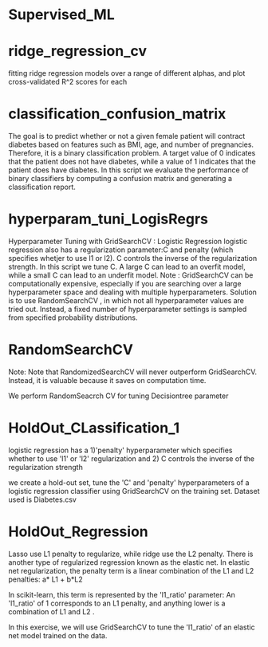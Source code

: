 # Supervised_ML



# ridge_regression_cv
 fitting ridge regression models over a range of different alphas, and plot cross-validated R^2  scores for each
 
 
# classification_confusion_matrix
The goal is to predict whether or not a given female patient will contract diabetes based on features such as BMI, age, and number of pregnancies. Therefore, it is a binary classification problem. A target value of 0 indicates that the patient does not have diabetes, while a value of 1 indicates that the patient does have diabetes. In this script we evaluate the performance of binary classifiers by computing a confusion matrix and generating a classification report.

# hyperparam_tuni_LogisRegrs
Hyperparameter Tuning with GridSearchCV : Logistic Regression
 logistic regression also has a regularization parameter:C  and penalty (which specifies whetjer to use l1 or l2). C controls the inverse of the regularization strength. In this script we tune C.
 A large C can lead to an overfit model, while a small C can lead to an underfit model.
Note : GridSearchCV can be computationally expensive, especially if you are searching over a large hyperparameter space and dealing with multiple hyperparameters. Solution is to use RandomSearchCV , in which not all hyperparameter values are tried out. Instead, a fixed number of hyperparameter settings is sampled from specified probability distributions.

# RandomSearchCV
Note: Note that RandomizedSearchCV will never outperform GridSearchCV. Instead, it is valuable because it saves on computation time.

We perform RandomSeacrch CV for tuning Decisiontree parameter

# HoldOut_CLassification_1

logistic regression has a
1)'penalty' hyperparameter which specifies whether to use 'l1' or 'l2' regularization and
2) C controls the inverse of the regularization strength

we create a hold-out set, tune the 'C' and 'penalty' hyperparameters of a logistic regression classifier using GridSearchCV on the training set. Dataset used is Diabetes.csv


# HoldOut_Regression
Lasso use L1 penalty to regularize, while ridge use the L2 penalty. There is another type of regularized regression known as the elastic net. In elastic net regularization, the penalty term is a linear combination of the  L1 and  L2 penalties:
                                             a* L1 + b*L2

In scikit-learn, this term is represented by the 'l1_ratio' parameter: An 'l1_ratio' of 1 corresponds to an L1 penalty, and anything lower is a combination of L1 and L2 .

In this exercise, we will use GridSearchCV to tune the 'l1_ratio' of an elastic net model trained on the  data.

